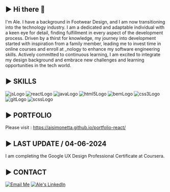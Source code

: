 ▶︎ Hi there 👋
---

I'm Ale. I have a background in Footwear Design, and I am now transitioning into the technology industry. I am a dedicated and adaptable individual with a keen eye for detail, finding fulfillment in every aspect of the development process. Driven by a thirst for knowledge, my journey into development started with inspiration from a family member, leading me to invest time in online courses and enroll at _nology to enhance my software engineering skills. Actively committed to continuous learning, I am excited to integrate my design background and embrace new challenges and learning opportunities in the tech world.

▶︎ SKILLS
---
![jsLogo](https://github.com/AISimonetta/AISimonetta/assets/122782260/d7c75bfd-ee5b-44a5-baae-e2d1e7030fcc)
![reactLogo](https://github.com/AISimonetta/AISimonetta/assets/122782260/acd3d4f9-ab58-4d08-b68b-bdcc72adab02)
![javaLogo](https://github.com/AISimonetta/AISimonetta/assets/122782260/1eafcd93-10a6-4d5b-873e-15c7f44a14c7)
![html5Logo](https://github.com/AISimonetta/AISimonetta/assets/122782260/c0aff806-69b5-4ba1-81d1-ca22f2083d35)
![bemLogo](https://github.com/AISimonetta/AISimonetta/assets/122782260/c1bf800c-d7f4-4fef-909d-de6d825e69b6)
![css3Logo](https://github.com/AISimonetta/AISimonetta/assets/122782260/15f59d6b-3bf7-4114-b8be-c9ea4c4cac62)
![gitLogo](https://github.com/AISimonetta/AISimonetta/assets/122782260/2b863507-8d44-4b89-aa7b-e69c873fe8fd)
![scssLogo](https://github.com/AISimonetta/AISimonetta/assets/122782260/1d1983be-9ea2-4ed5-85aa-a3bc67d60c59)

▶︎ PORTFOLIO
---

Please visit : https://aisimonetta.github.io/portfolio-react/

▶︎ LAST UPDATE / 04-06-2024
---

I am completing the Google UX Design Professional Certificate at Coursera.

▶︎ CONTACT
---

[![Email Me](https://img.shields.io/badge/Email-Me-red?style=for-the-badge&logo=gmail&logoColor=white)](mailto:info@simonettaalejandra.com)
[![Ale's LinkedIn](https://img.shields.io/badge/-LinkedIn-blue?style=for-the-badge&logo=linkedin&logoColor=white)](www.linkedin.com/in/alejandrasimonetta)




